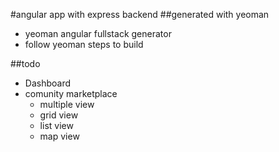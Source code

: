 #angular app with express backend
##generated with yeoman
* yeoman angular fullstack generator
* follow yeoman steps to build


##todo
* Dashboard
* comunity marketplace
	* multiple view
	* grid view
	* list view
	* map view
